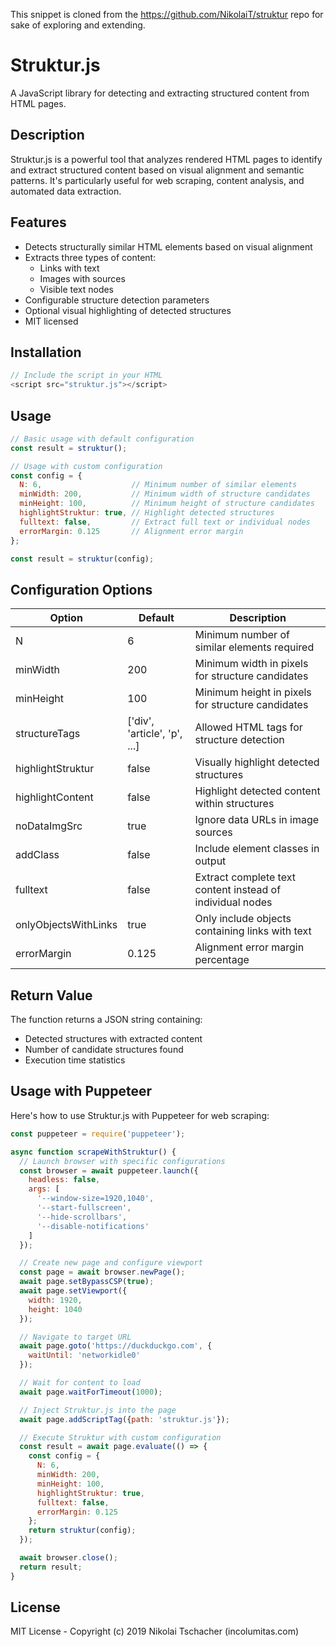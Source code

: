 This snippet is cloned from the https://github.com/NikolaiT/struktur repo for sake of exploring and extending.

# Struktur.js

A JavaScript library for detecting and extracting structured content from HTML pages.

## Description

Struktur.js is a powerful tool that analyzes rendered HTML pages to identify and extract structured content based on visual alignment and semantic patterns. It's particularly useful for web scraping, content analysis, and automated data extraction.

## Features

- Detects structurally similar HTML elements based on visual alignment
- Extracts three types of content:
  - Links with text
  - Images with sources
  - Visible text nodes
- Configurable structure detection parameters
- Optional visual highlighting of detected structures
- MIT licensed

## Installation

```javascript
// Include the script in your HTML
<script src="struktur.js"></script>
```

## Usage

```javascript
// Basic usage with default configuration
const result = struktur();

// Usage with custom configuration
const config = {
  N: 6,                    // Minimum number of similar elements
  minWidth: 200,           // Minimum width of structure candidates
  minHeight: 100,          // Minimum height of structure candidates
  highlightStruktur: true, // Highlight detected structures
  fulltext: false,         // Extract full text or individual nodes
  errorMargin: 0.125       // Alignment error margin
};

const result = struktur(config);
```

## Configuration Options

| Option | Default | Description |
|--------|---------|-------------|
| N | 6 | Minimum number of similar elements required |
| minWidth | 200 | Minimum width in pixels for structure candidates |
| minHeight | 100 | Minimum height in pixels for structure candidates |
| structureTags | ['div', 'article', 'p', ...] | Allowed HTML tags for structure detection |
| highlightStruktur | false | Visually highlight detected structures |
| highlightContent | false | Highlight detected content within structures |
| noDataImgSrc | true | Ignore data URLs in image sources |
| addClass | false | Include element classes in output |
| fulltext | false | Extract complete text content instead of individual nodes |
| onlyObjectsWithLinks | true | Only include objects containing links with text |
| errorMargin | 0.125 | Alignment error margin percentage |

## Return Value

The function returns a JSON string containing:
- Detected structures with extracted content
- Number of candidate structures found
- Execution time statistics

## Usage with Puppeteer

Here's how to use Struktur.js with Puppeteer for web scraping:

```javascript
const puppeteer = require('puppeteer');

async function scrapeWithStruktur() {
  // Launch browser with specific configurations
  const browser = await puppeteer.launch({
    headless: false,
    args: [
      '--window-size=1920,1040',
      '--start-fullscreen',
      '--hide-scrollbars',
      '--disable-notifications'
    ]
  });

  // Create new page and configure viewport
  const page = await browser.newPage();
  await page.setBypassCSP(true);
  await page.setViewport({ 
    width: 1920, 
    height: 1040 
  });

  // Navigate to target URL
  await page.goto('https://duckduckgo.com', {
    waitUntil: 'networkidle0'
  });

  // Wait for content to load
  await page.waitForTimeout(1000);

  // Inject Struktur.js into the page
  await page.addScriptTag({path: 'struktur.js'});

  // Execute Struktur with custom configuration
  const result = await page.evaluate(() => {
    const config = {
      N: 6,
      minWidth: 200,
      minHeight: 100,
      highlightStruktur: true,
      fulltext: false,
      errorMargin: 0.125
    };
    return struktur(config);
  });

  await browser.close();
  return result;
}
```

## License

MIT License - Copyright (c) 2019 Nikolai Tschacher (incolumitas.com)
